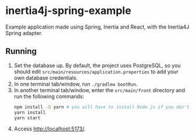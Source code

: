 # inertia4j-spring-example

Example application made using Spring, Inertia and React, with the Inertia4J Spring adapter.

## Running

1. Set the database up. By default, the project uses PostgreSQL, so you should edit
   `src/main/resources/application.properties` to add your own database credentials.
2. In one terminal tab/window, run `./gradlew bootRun`.
3. In another terminal tab/window, enter the `src/main/front` directory and run the following commands:
    ```sh
    npm install -G yarn # you will have to install Node.js if you don't have it already
    yarn install
    yarn start
    ```
4. Access [http://localhost:5173/](http://localhost:5173/).
